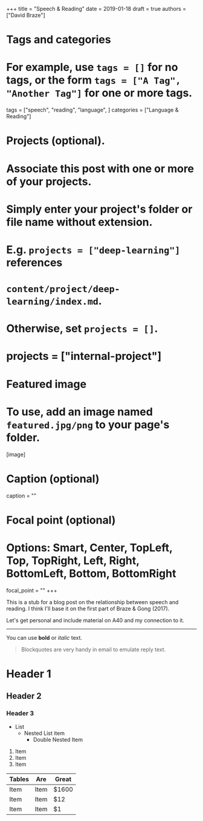 +++
title = "Speech & Reading"
date = 2019-01-18
draft = true
authors = ["David Braze"]

# Tags and categories
# For example, use `tags = []` for no tags, or the form `tags = ["A Tag", "Another Tag"]` for one or more tags.
tags = ["speech", "reading", "language", ]
categories = ["Language & Reading"]

# Projects (optional).
#   Associate this post with one or more of your projects.
#   Simply enter your project's folder or file name without extension.
#   E.g. `projects = ["deep-learning"]` references
#   `content/project/deep-learning/index.md`.
#   Otherwise, set `projects = []`.
# projects = ["internal-project"]

# Featured image
# To use, add an image named `featured.jpg/png` to your page's folder.
[image]
  # Caption (optional)
  caption = ""

  # Focal point (optional)
  # Options: Smart, Center, TopLeft, Top, TopRight, Left, Right, BottomLeft, Bottom, BottomRight
  focal_point = ""
+++

This is a stub for a blog post on the relationship between speech and
reading. I think I'll base it on the first part of Braze & Gong (2017).

Let's get personal and include material on A40 and my connection to
it.

---

You can use **bold** or *italic* text.

> Blockquotes are very handy in email to emulate reply text.

# Header 1
## Header 2
### Header 3

* List
  * Nested List item
    * Double Nested Item

1. Item
2. Item
3. Item

| Tables   | Are           | Great |
|----------|---------------|-------|
| Item | Item  | $1600 |
| Item | Item      | $12   |
| Item | Item | $1    |
